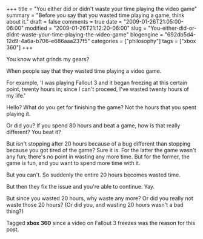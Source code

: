 +++
title = "You either did or didn't waste your time playing the video game"
summary = "Before you say that you wasted time playing a game, think about it."
draft = false
comments = true
date = "2009-01-26T21:05:00-06:00"
modified = "2009-01-26T21:12:20-06:00"
slug = "You-either-did-or-didnt-waste-your-time-playing-the-video-game"
blogengine = "692db5d4-12d9-4a6a-b706-e686aaa237f5"
categories = ["philosophy"]
tags = ["xbox 360"]
+++

<p>
You know what grinds my gears?
</p>
<p>
When people say that they wasted time playing a video game.
</p>
<p>
For example, &#39;I was playing Fallout 3 and it began freezing at this certain point, twenty hours in; since I can&#39;t proceed, I&#39;ve wasted twenty hours of my life.&#39;
</p>
<p>
Hello? What do you get for finishing the game? Not the hours that you spent playing it.
</p>
<p>
Or did you? If you spend 80 hours and beat a game, how is that really different? You beat it?
</p>
<p>
But isn&#39;t stopping after 20 hours because of a bug different than stopping because you got tired of the game? Sure it is. For the latter the game wasn&#39;t any fun; there&#39;s no point in wasting any more time. But for the former, the game <em>is</em> fun, and you want to spend more time with it.
</p>
<p>
But you can&#39;t. So suddenly the entire 20 hours becomes wasted time.
</p>
<p>
But then they fix the issue and you&#39;re able to continue. Yay.
</p>
<p>
But since you wasted 20 hours, why waste any more? Or did you really not waste those 20 hours? (Or did you, and wasting 20 hours wasn&#39;t a bad thing?)
</p>
<p>
Tagged <strong>xbox 360</strong> since a video on Fallout 3 freezes was the reason for this post.
</p>

